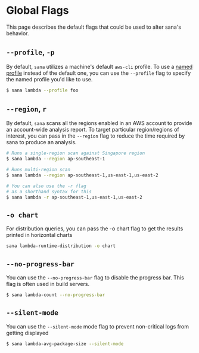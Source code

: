 # Global Flags

This page describes the default flags that could be used to alter sana's behavior.

## `--profile`, `-p`

By default, `sana` utilizes a machine's default `aws-cli` profile. To use a [named profile](https://docs.aws.amazon.com/cli/latest/userguide/cli-configure-files.html#cli-configure-files-using-profiles) instead of the default one, you can use the `--profile` flag to specify the named profile you'd like to use.

```sh
$ sana lambda --profile foo
```

## `--region`, `r`

By default, `sana` scans all the regions enabled in an AWS account to provide an account-wide analysis report. To target particular region/regions of interest, you can pass in the `--region` flag to reduce the time required by sana to produce an analysis.

```sh
# Runs a single-region scan against Singapore region
$ sana lambda --region ap-southeast-1

# Runs multi-region scan
$ sana lambda --region ap-southeast-1,us-east-1,us-east-2

# You can also use the -r flag
# as a shorthand syntax for this
$ sana lambda -r ap-southeast-1,us-east-1,us-east-2
```

## `-o chart`

For distribution queries, you can pass the -o chart flag to get the results printed in horizontal charts

```sh
sana lambda-runtime-distribution -o chart
```

## `--no-progress-bar`

You can use the `--no-progress-bar` flag to disable the progress bar. This flag is often used in build servers.

```sh
$ sana lambda-count --no-progress-bar
```

## `--silent-mode`

You can use the `--silent-mode` mode flag to prevent non-critical logs from getting displayed

```sh
$ sana lambda-avg-package-size --silent-mode
```

